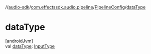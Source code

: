 //[audio-sdk](../../../index.md)/[com.effectssdk.audio.pipeline](../index.md)/[PipelineConfig](index.md)/[dataType](data-type.md)

# dataType

[androidJvm]\
val [dataType](data-type.md): [InputType](../-input-type/index.md)